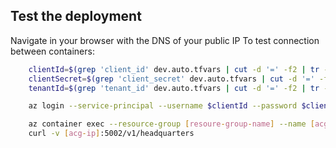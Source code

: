 ## Test the deployment
Navigate in your browser with the DNS of your public IP
To test connection between containers:
```bash
    clientId=$(grep 'client_id' dev.auto.tfvars | cut -d '=' -f2 | tr -d ' "')                   
    clientSecret=$(grep 'client_secret' dev.auto.tfvars | cut -d '=' -f2 | tr -d ' "')
    tenantId=$(grep 'tenant_id' dev.auto.tfvars | cut -d '=' -f2 | tr -d ' "')
```
```bash
    az login --service-principal --username $clientId --password $clientSecret --tenant $tenantId
```
```bash
    az container exec --resource-group [resoure-group-name] --name [acg-name] --container-name [frontend-container-name] --exec-command "/bin/sh"
    curl -v [acg-ip]:5002/v1/headquarters
```
